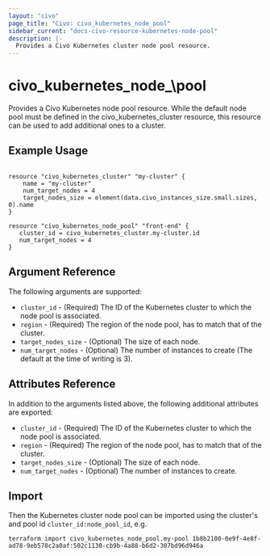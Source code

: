 ```yaml
---
layout: "civo"
page_title: "Civo: civo_kubernetes_node_pool"
sidebar_current: "docs-civo-resource-kubernetes-node-pool"
description: |-
  Provides a Civo Kubernetes cluster node pool resource.
---
```


# civo\_kubernetes\_node_\pool

Provides a Civo Kubernetes node pool resource. While the default node pool must be defined in the civo_kubernetes_cluster resource, this resource can be used to add additional ones to a cluster.

## Example Usage

```hcl

resource "civo_kubernetes_cluster" "my-cluster" {
    name = "my-cluster"
    num_target_nodes = 4
    target_nodes_size = element(data.civo_instances_size.small.sizes, 0).name
}

resource "civo_kubernetes_node_pool" "front-end" {
   cluster_id = civo_kubernetes_cluster.my-cluster.id
   num_target_nodes = 4
}

```

## Argument Reference

The following arguments are supported:

* `cluster_id` - (Required) The ID of the Kubernetes cluster to which the node pool is associated.
* `region` - (Required) The region of the node pool, has to match that of the cluster.
* `target_nodes_size` - (Optional) The size of each node.
* `num_target_nodes` - (Optional) The number of instances to create (The default at the time of writing is 3).

## Attributes Reference

In addition to the arguments listed above, the following additional attributes are exported:

* `cluster_id` - (Required) The ID of the Kubernetes cluster to which the node pool is associated.
* `region` - (Required) The region of the node pool, has to match that of the cluster.
* `target_nodes_size` - (Optional) The size of each node.
* `num_target_nodes` - (Optional) The number of instances to create.

## Import

Then the Kubernetes cluster node pool can be imported using the cluster's and pool id `cluster_id:node_pool_id`, e.g.

```
terraform import civo_kubernetes_node_pool.my-pool 1b8b2100-0e9f-4e8f-ad78-9eb578c2a0af:502c1130-cb9b-4a88-b6d2-307bd96d946a